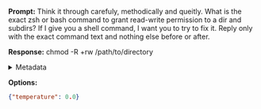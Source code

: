**Prompt:**
Think it through carefuly, methodically and queitly.
What is the exact zsh or bash command to grant read-write permission to a dir and subdirs?
If I give you a shell command, I want you to try to fix it.
Reply only with the exact command text and nothing else before or after.

**Response:**
chmod -R +rw /path/to/directory

<details><summary>Metadata</summary>

- Duration: 1008 ms
- Datetime: 2023-08-06T11:33:51.312123
- Model: gpt-3.5-turbo-0613

</details>

**Options:**
```json
{"temperature": 0.0}
```

